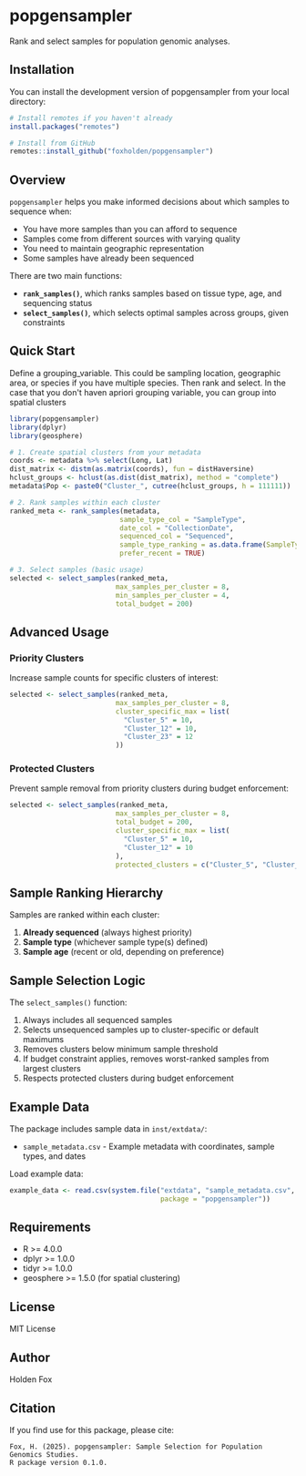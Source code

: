 # popgensampler

Rank and select samples for population genomic analyses.

## Installation

You can install the development version of popgensampler from your local directory:

```r
# Install remotes if you haven't already
install.packages("remotes")

# Install from GitHub
remotes::install_github("foxholden/popgensampler")
```

## Overview

`popgensampler` helps you make informed decisions about which samples to sequence when:
- You have more samples than you can afford to sequence
- Samples come from different sources with varying quality
- You need to maintain geographic representation
- Some samples have already been sequenced

There are two main functions:
 - **`rank_samples()`**, which ranks samples based on tissue type, age, and sequencing status
 - **`select_samples()`**, which selects optimal samples across groups, given constraints

## Quick Start

Define a grouping_variable. This could be sampling location, geographic area, or species if you have multiple species. Then rank and select. In the case that you don't haven apriori grouping variable, you can group into spatial clusters
```r
library(popgensampler)
library(dplyr)
library(geosphere)

# 1. Create spatial clusters from your metadata
coords <- metadata %>% select(Long, Lat)
dist_matrix <- distm(as.matrix(coords), fun = distHaversine)
hclust_groups <- hclust(as.dist(dist_matrix), method = "complete")
metadata$Pop <- paste0("Cluster_", cutree(hclust_groups, h = 111111))

# 2. Rank samples within each cluster
ranked_meta <- rank_samples(metadata,
                           sample_type_col = "SampleType",
                           date_col = "CollectionDate",
                           sequenced_col = "Sequenced",
                           sample_type_ranking = as.data.frame(SampleType = c(Best, Ok, Worst), type_rank = c(1, 2, 3))
                           prefer_recent = TRUE)

# 3. Select samples (basic usage)
selected <- select_samples(ranked_meta,
                          max_samples_per_cluster = 8,
                          min_samples_per_cluster = 4,
                          total_budget = 200)
```

## Advanced Usage

### Priority Clusters

Increase sample counts for specific clusters of interest:

```r
selected <- select_samples(ranked_meta,
                          max_samples_per_cluster = 8,
                          cluster_specific_max = list(
                            "Cluster_5" = 10,
                            "Cluster_12" = 10,
                            "Cluster_23" = 12
                          ))
```

### Protected Clusters

Prevent sample removal from priority clusters during budget enforcement:

```r
selected <- select_samples(ranked_meta,
                          max_samples_per_cluster = 8,
                          total_budget = 200,
                          cluster_specific_max = list(
                            "Cluster_5" = 10,
                            "Cluster_12" = 10
                          ),
                          protected_clusters = c("Cluster_5", "Cluster_12"))
```

## Sample Ranking Hierarchy

Samples are ranked within each cluster:

1. **Already sequenced** (always highest priority)
2. **Sample type** (whichever sample type(s) defined)
3. **Sample age** (recent or old, depending on preference)

## Sample Selection Logic

The `select_samples()` function:

1. Always includes all sequenced samples
2. Selects unsequenced samples up to cluster-specific or default maximums
3. Removes clusters below minimum sample threshold
4. If budget constraint applies, removes worst-ranked samples from largest clusters
5. Respects protected clusters during budget enforcement

## Example Data

The package includes sample data in `inst/extdata/`:
- `sample_metadata.csv` - Example metadata with coordinates, sample types, and dates

Load example data:
```r
example_data <- read.csv(system.file("extdata", "sample_metadata.csv", 
                                     package = "popgensampler"))
```

## Requirements

- R >= 4.0.0
- dplyr >= 1.0.0
- tidyr >= 1.0.0
- geosphere >= 1.5.0 (for spatial clustering)

## License

MIT License

## Author

Holden Fox

## Citation

If you find use for this package, please cite:

```
Fox, H. (2025). popgensampler: Sample Selection for Population Genomics Studies. 
R package version 0.1.0.
```
